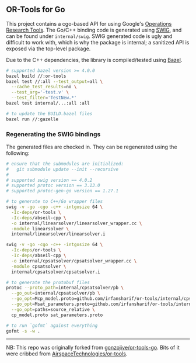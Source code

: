 OR-Tools for Go
---

This project contains a cgo-based API for using Google's [Operations Research
Tools](https://developers.google.com/optimization/). The Go/C++ binding code is
generated using [SWIG](http://www.swig.org), and can be found under
`internal/swig`. SWIG generated code is ugly and difficult to work with, which
is why the package is internal; a sanitized API is exposed via the
top-level package.

Due to the C++ dependencies, the library is compiled/tested using
[Bazel](https://bazel.build).

```sh
# supported bazel version >= 4.0.0
bazel build //:or-tools
bazel test //:all --test_output=all \
  --cache_test_results=no \
  --test_arg='-test.v' \
  --test_filter='TestNew.*'
bazel test internal/...:all :all

# to update the BUILD.bazel files
bazel run //:gazelle
```

### Regenerating the SWIG bindings

The generated files are checked in. They can be regenerated using the
following:

```sh
# ensure that the submodules are initialized:
#   git submodule update --init --recursive
#
# supported swig version == 4.0.2
# supported protoc version == 3.13.0
# supported protoc-gen-go version == 1.27.1

# to generate to C++/Go wrapper files
swig -v -go -cgo -c++ -intgosize 64 \
  -Ic-deps/or-tools \
  -Ic-deps/abseil-cpp \
  -o internal/linearsolver/linearsolver_wrapper.cc \
  -module linearsolver \
  internal/linearsolver/linearsolver.i

swig -v -go -cgo -c++ -intgosize 64 \
  -Ic-deps/or-tools \
  -Ic-deps/abseil-cpp \
  -o internal/cpsatsolver/cpsatsolver_wrapper.cc \
  -module cpsatsolver \
  internal/cpsatsolver/cpsatsolver.i

# to generate the protobuf files
protoc --proto_path=internal/cpsatsolver/pb \
  --go_out=internal/cpsatsolver/pb \
  --go_opt=Mcp_model.proto=github.com/irfansharif/or-tools/internal/cpsatsolver/pb \
  --go_opt=Msat_parameters.proto=github.com/irfansharif/or-tools/internal/cpsatsolver/pb \
  --go_opt=paths=source_relative \
  cp_model.proto sat_parameters.proto
```

```sh
# to run `gofmt` against everything
gofmt -s -w .
```

---

NB: This repo was originally forked from
[gonzojive/or-tools-go](https://github.com/gonzojive/or-tools-go). Bits of it
were cribbed from
[AirspaceTechnologies/or-tools](https://github.com/AirspaceTechnologies/or-tools).
